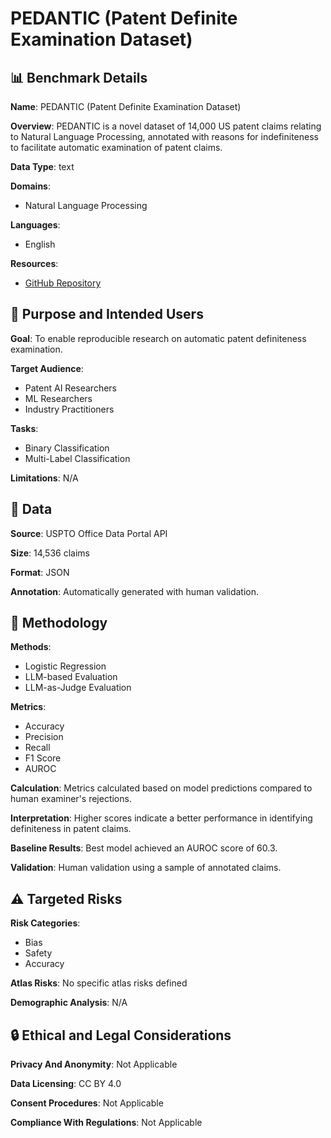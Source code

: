 # PEDANTIC (Patent Definite Examination Dataset)

## 📊 Benchmark Details

**Name**: PEDANTIC (Patent Definite Examination Dataset)

**Overview**: PEDANTIC is a novel dataset of 14,000 US patent claims relating to Natural Language Processing, annotated with reasons for indefiniteness to facilitate automatic examination of patent claims.

**Data Type**: text

**Domains**:
- Natural Language Processing

**Languages**:
- English

**Resources**:
- [GitHub Repository](https://github.com/boschresearch/pedantic-patentsemtech)

## 🎯 Purpose and Intended Users

**Goal**: To enable reproducible research on automatic patent definiteness examination.

**Target Audience**:
- Patent AI Researchers
- ML Researchers
- Industry Practitioners

**Tasks**:
- Binary Classification
- Multi-Label Classification

**Limitations**: N/A

## 💾 Data

**Source**: USPTO Office Data Portal API

**Size**: 14,536 claims

**Format**: JSON

**Annotation**: Automatically generated with human validation.

## 🔬 Methodology

**Methods**:
- Logistic Regression
- LLM-based Evaluation
- LLM-as-Judge Evaluation

**Metrics**:
- Accuracy
- Precision
- Recall
- F1 Score
- AUROC

**Calculation**: Metrics calculated based on model predictions compared to human examiner's rejections.

**Interpretation**: Higher scores indicate a better performance in identifying definiteness in patent claims.

**Baseline Results**: Best model achieved an AUROC score of 60.3.

**Validation**: Human validation using a sample of annotated claims.

## ⚠️ Targeted Risks

**Risk Categories**:
- Bias
- Safety
- Accuracy

**Atlas Risks**:
No specific atlas risks defined

**Demographic Analysis**: N/A

## 🔒 Ethical and Legal Considerations

**Privacy And Anonymity**: Not Applicable

**Data Licensing**: CC BY 4.0

**Consent Procedures**: Not Applicable

**Compliance With Regulations**: Not Applicable
